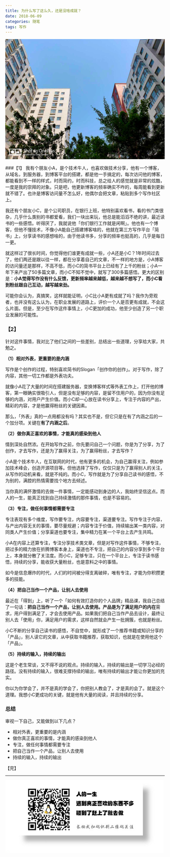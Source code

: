 ```yaml
---
title: 为什么写了这么久，还是没啥成就？
date: 2018-06-09
categories: 随笔
tags: 写作
---
```


![](/image/write.jpg)

###【1】
我有个朋友小A，是个技术牛人，也喜欢做技术分享，他有一个博客，从域名，到服务器，到博客平台的搭建，都是他一手搞定的，每次访问他的博客，都能看到不一样的样式，时而简约，时而科技，总之给人的感觉就是非常的炫酷，一度是我的崇拜的对象。只是吧，他更新博客的频率确实不咋的，每周能看到更新就不错了。也许是博客访问量不怎么好，他偶尔会把文章，粘贴到多个写作社区上。

我还有个朋友小C，是个公司职员，在银行上班，他特别喜欢看书，看的书门类很杂，几乎什么类别的书都爱看，我们一块出来玩，他总是能滔滔不绝的讲，最近读书的一些感悟。听得厌了，我就说他「你们银行工作就是闲啊」。他也有一个博客，但他不懂技术，不像小A能自己搭建博客啥的，他就在第三方写作平台「简书」上，分享读书的感想啥的，由于他读书多，分享的频率也挺高的，几乎是每日一更。

就这样过了很长时间，你觉得他们谁更有成就一些，小A还是小C？1年时间过去了，他们两还是跟以往一样，都在分享着自己的文章，不一样的地方是，小A博客的访问量还是那样，不高不低，而小C的简书平台上已经有了上千的粉丝；小A一年下来产出了50多篇文章，而小C不知不觉中，就写了300多篇感悟。更大的区别是：**小A觉得写作没有什么反馈，更新频率越来越低，越来越不想写了，而小C看到粉丝跟自己互动，越写越来劲。**

可能你会认为，真搞笑，这样就能证明，小C比小A更有成就了吗？我作为旁观者，也并没有这么认为，在职业发展的道路上，评价一个人是否更有成就，不会这么片面。但是，至少在写作这件事情上，小C更加的成功，他至少创造了另一个职业发展的可能性。


### 【2】
针对这件事情，我对比了他们之间的一些差别，总结出一些道理，分享给大家，共勉之。

**（1）相对外表，更重要的是内涵**

写作是个创作的过程，特别喜欢简书的Slogan「创作你的创作」。对于写作，除了内容，其他一切工作都是外表功夫。

就像小A花了大量的时间在搭建服务器，变换博客样式等外表工作上，打开他的博客，第一眼确实很吸引人，但是没有足够的内容，是留不住用户的，因为你没有足够的内涵，对用户产生价值。而小C却一心放在读书分享上，专注于内容的产出，精彩的内容，才是他赢得粉丝的关键因素。

那么，「外表」真的一点用都没有吗？其实也不是，但它只是在有了内涵之后的一个加分项。关键在**有了内涵之后**。 

**（2）做你真正喜欢的事情，才能真的感染到他人**

情到深处自然浓。在开始写作之前，你先要问自己一个问题，你是为了分享，为了创作，才去写作，还是为了赢得关注，为了赢得粉丝，才去写作？

小A是个技术牛人，在互联网的时代，他有更多的机会，为自己赢得关注，例如参加技术峰会，创造开源项目等。但他选择了写作，仅仅只是为了赢得别人的关注，从写作的动机来看，就是不纯的。而小C，写作就是为了分享自己读书的感悟，不为别的，满腔的热情需要找个地方去倾述。

当你真的满怀激情的去做一件事情，一定能感动到身边的人，我始终坚信这点。而人的一生，能真正找到自己持续激情的那件事情，也是不容易的。

**（3）专注，做任何事情都需要专注**

专注表现有多个维度，写作要专注，内容要专注，渠道要专注。写作专注于内容，与产出内容无关的事情，要尽量规避；内容专注于价值，持续输出某一类内容，对同类人产生价值；分享渠道也要专注，集中精力在某一个平台上去产生共鸣。

小A在内容上还算专注，专注分享技术类文章，但是对写作这件事情，不够专注，把过多的精力放在折腾博客本身上，渠道也不专注，把自己的内容分享到多个平台上，本身就分散了关注度。而小C，足够专注，只在一个平台上，专注于读书感悟，持续的分享，能收获大量粉丝，也是意料之中的事情。

如今是信息爆炸的时代，人们的时间被分得支离破碎，唯有专注，才能为你积攒更多的技能。

**（4）把自己当作一个产品，让别人去使用**

最近在「得到」上，听了一个「如何有效打造你的个人品牌」精品课，我自己总结了一句话：**把自己当作一个产品，让别人去使用。**产品是为了满足用户的**内在**需求，用户得到满足了，才会去使用产品。如果我们把自己当作产品去设计，最终让别人去「使用」你，满足用户的需求，这样自然就会产生一批拥簇，也就是粉丝。

小C不断的分享自己读书的感悟，不自觉中，就形成了一个推荐书籍或知识分享的「产品」，别人读它的文章，从中获取书籍推荐，获取知识，也就是在使用他这个「产品」。

**（5）持续的输入，持续的输出**

这是个老生常谈，又不得不说的观点。持续的输入，持续的输出是一切学习必经的路径。没有持续的输入，很难支撑持续的输出，唯有持续的输出才能让你更加的充实。

你以为你学会了，并不是真的学会了，你把别人教会了，才是真的会了。就是这个道理。我想小C更成功的关键，就是他有大量的阅读，并且持续的分享。

### 总结
审视一下自己，又能做到以下几点？
- 相对外表，更重要的是内涵
- 做你真正喜欢的事情，才能真的感染到他人
- 专注，做任何事情都需要专注
- 把自己当作一个产品，让别人去使用
- 持续的输入，持续的输出

【完】

- - -
![](/image/weixin.jpg)
